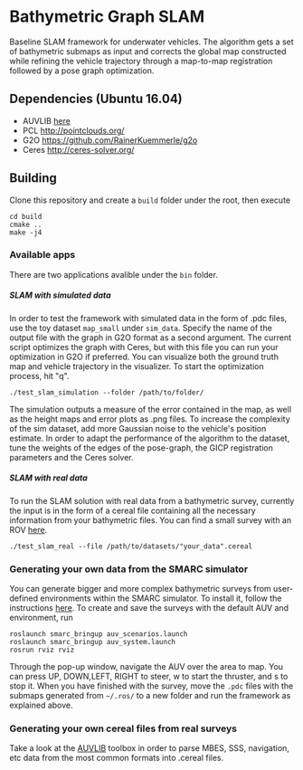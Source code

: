 # Bathymetric Graph SLAM

Baseline SLAM framework for underwater vehicles.
The algorithm gets a set of bathymetric submaps as input and corrects the global map constructed while refining the vehicle trajectory through a map-to-map registration followed by a pose graph optimization. 

## Dependencies (Ubuntu 16.04)
* AUVLIB [here](https://github.com/nilsbore/auvlib) 
* PCL  http://pointclouds.org/
* G2O https://github.com/RainerKuemmerle/g2o
* Ceres http://ceres-solver.org/

## Building

Clone this repository and create a `build` folder under the root, then execute
```
cd build
cmake ..
make -j4
```

### Available apps
There are two applications avalible under the `bin` folder.

##### SLAM with simulated data
In order to test the framework with simulated data in the form of .pdc files, use the toy dataset `map_small` under `sim_data`. Specify the name of the output file with the graph in G2O format as a second argument. The current script optimizes the graph with Ceres, but with this file you can run your optimization in G2O if preferred. 
You can visualize both the ground truth map and vehicle trajectory in the visualizer. To start the optimization process, hit "q".
```
./test_slam_simulation --folder /path/to/folder/
```
The simulation outputs a measure of the error contained in the map, as well as the height maps and error plots as .png files.
To increase the complexity of the sim dataset, add more Gaussian noise to the vehicle's position estimate.
In order to adapt the performance of the algorithm to the dataset, tune the weights of the edges of the pose-graph, the GICP registration parameters and the Ceres solver.

##### SLAM with real data
To run the SLAM solution with real data from a bathymetric survey, currently the input is in the form of a cereal file containing all the necessary information from your bathymetric files.
You can find a small survey with an ROV [here](https://strands.pdc.kth.se/public/IROS-2019-Bathymetry/).
```
./test_slam_real --file /path/to/datasets/"your_data".cereal
```

### Generating your own data from the SMARC simulator
You can generate bigger and more complex bathymetric surveys from user-defined environments within the SMARC simulator.
To install it, follow the instructions [here](https://github.com/smarc-project/rosinstall).
To create and save the surveys with the default AUV and environment, run
```
roslaunch smarc_bringup auv_scenarios.launch
roslaunch smarc_bringup auv_system.launch
rosrun rviz rviz
```
Through the pop-up window, navigate the AUV over the area to map. You can press UP, DOWN,LEFT, RIGHT to steer, w to start the thruster, and s to stop it.
When you have finished with the survey, move the `.pdc` files with the submaps generated from `~/.ros/` to a new folder and run the framework as explained above.

### Generating your own cereal files from real surveys
Take a look at the [AUVLIB](https://github.com/nilsbore/auvlib) toolbox in order to parse MBES, SSS, navigation, etc data from the most common formats into .cereal files.
